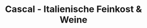 ---
title: "Cascal - Italienische Feinkost & Weine"
url: /reutlingen/cascal-italienische-feinkost-und-weine/
shop: Feinkost
---